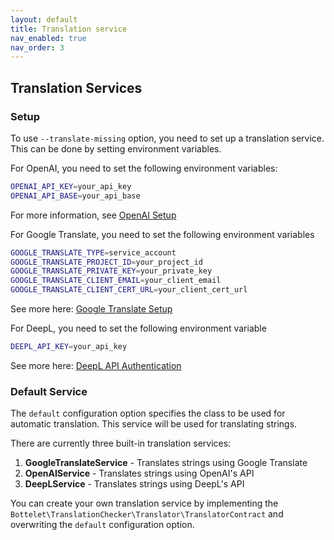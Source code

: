 ```yaml
---
layout: default
title: Translation service
nav_enabled: true
nav_order: 3
---
```


## Translation Services
### Setup
To use `--translate-missing` option, you need to set up a translation service.
This can be done by setting environment variables.

For OpenAI, you need to set the following environment variables:

```bash
OPENAI_API_KEY=your_api_key
OPENAI_API_BASE=your_api_base
```
For more information, see [OpenAI Setup](https://platform.openai.com/docs/guides/production-best-practices/setting-up-your-organization)

For Google Translate, you need to set the following environment variables
```bash
GOOGLE_TRANSLATE_TYPE=service_account
GOOGLE_TRANSLATE_PROJECT_ID=your_project_id
GOOGLE_TRANSLATE_PRIVATE_KEY=your_private_key
GOOGLE_TRANSLATE_CLIENT_EMAIL=your_client_email
GOOGLE_TRANSLATE_CLIENT_CERT_URL=your_client_cert_url
```
See more here: [Google Translate Setup](https://cloud.google.com/translate/docs/setup)

For DeepL, you need to set the following environment variable
```bash
DEEPL_API_KEY=your_api_key
```
See more here: [DeepL API Authentication](https://developers.deepl.com/docs/getting-started/auth#authentication)

### Default Service
The `default` configuration option specifies the class to be used for automatic translation. This service will be used for translating strings.

There are currently three built-in translation services:
1. **GoogleTranslateService** - Translates strings using Google Translate
2. **OpenAIService** - Translates strings using OpenAI's API
3. **DeepLService** - Translates strings using DeepL's API


You can create your own translation service by implementing the `Bottelet\TranslationChecker\Translator\TranslatorContract` and overwriting the `default` configuration option.
